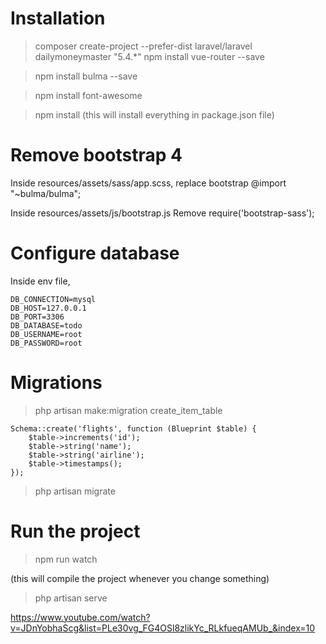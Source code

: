 # Installation

> composer create-project --prefer-dist laravel/laravel dailymoneymaster "5.4.*"
> npm install vue-router --save

> npm install bulma --save

> npm install font-awesome

> npm install (this will install everything in package.json file)

# Remove bootstrap 4

Inside resources/assets/sass/app.scss, replace bootstrap
@import "~bulma/bulma";

Inside resources/assets/js/bootstrap.js
Remove require('bootstrap-sass');

# Configure database

Inside env file,
```
DB_CONNECTION=mysql
DB_HOST=127.0.0.1
DB_PORT=3306
DB_DATABASE=todo
DB_USERNAME=root
DB_PASSWORD=root
```

# Migrations

> php artisan make:migration create_item_table

```
Schema::create('flights', function (Blueprint $table) {
    $table->increments('id');
    $table->string('name');
    $table->string('airline');
    $table->timestamps();
});
```

> php artisan migrate

# Run the project

> npm run watch

(this will compile the project whenever you change something)

> php artisan serve


https://www.youtube.com/watch?v=JDnYobhaScg&list=PLe30vg_FG4OSl8zlikYc_RLkfueqAMUb_&index=10

